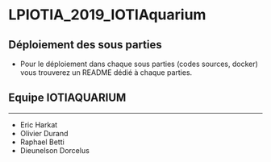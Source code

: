 # LPIOTIA_2019_IOTIAquarium

## Déploiement des sous parties
- Pour le déploiement dans chaque sous parties (codes sources, docker) vous trouverez un README dédié à chaque parties.


## Equipe IOTIAQUARIUM

---

- Eric Harkat
- Olivier Durand
- Raphael Betti
- Dieunelson Dorcelus
